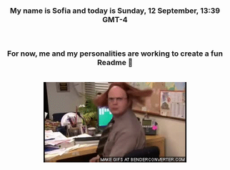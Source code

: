 


<div align="center">
<h3 >My name is Sofia and today is Sunday, 12 September, 13:39 GMT-4</h3><br>
<h3 >For now, me and my personalities are working to create a fun Readme 👋
</h3><br>
<img src='img/dwight.gif' alt='working...'/>
</div>

